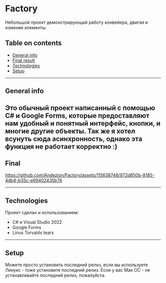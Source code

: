 # Factory
Небольшой проект демонстрирующий работу конвейера, двигая и изменяя элементы. 
## Table on contents
* [General info](#general_info)
* [Final result](#final_result)
* [Technologies](#technologies)
* [Setup](#setup)
---
## General info
Это обычный проект написанный с помощью C# и Google Forms, которые предоставляют нам удобный и понятный интерфейс, кнопки, и многие другие объекты. Так же я хотел всунуть сюда асинхронность, однако эта функция не работает корректно :) 
---
## Final

https://github.com/Andezion/Factory/assets/115638748/972d850b-8185-4db4-b35c-e69402435b76

---
## Technologies
Проект сделан и использованием:
* C# и Visual Studio 2022
* Google Forms
* Linus Torvalds tears 
---
## Setup
Можете просто установить последний релиз, если вы используете Линукс - тоже установите последний релиз. Если у вас Мак ОС - не устанавливайте последний релиз, пожалуйста. 
